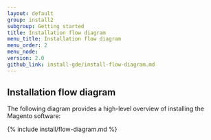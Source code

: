 ```yaml
---
layout: default
group: install2
subgroup: Getting started
title: Installation flow diagram
menu_title: Installation flow diagram
menu_order: 2
menu_node: 
version: 2.0
github_link: install-gde/install-flow-diagram.md
---
```


## Installation flow diagram
The following diagram provides a high-level overview of installing the Magento software:

{% include install/flow-diagram.md %}